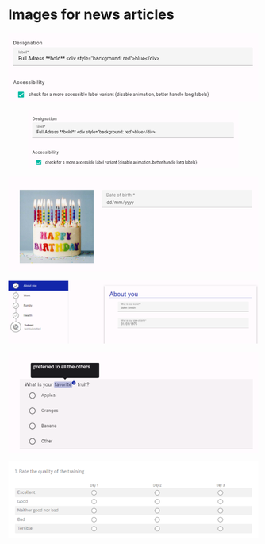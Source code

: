 # Images for news articles

![](<.gitbook/assets/image (1).png>)

<figure><img src=".gitbook/assets/Selection_193.png" alt=""><figcaption></figcaption></figure>

![Example of an Easy Read question in Accessible Surveys](<.gitbook/assets/image (1) (1) (1) (1).png>)

![Example of using pages to structure a survey in Accessible Surveys](<.gitbook/assets/image (2) (1) (1) (1).png>)

![Example of how 'tooltips' can be used to explain words in Accessible Surveys](<.gitbook/assets/image (3) (1) (1).png>)

![Example of a grid question created in Survey Monkey](<.gitbook/assets/image (2) (2) (1).png>)
